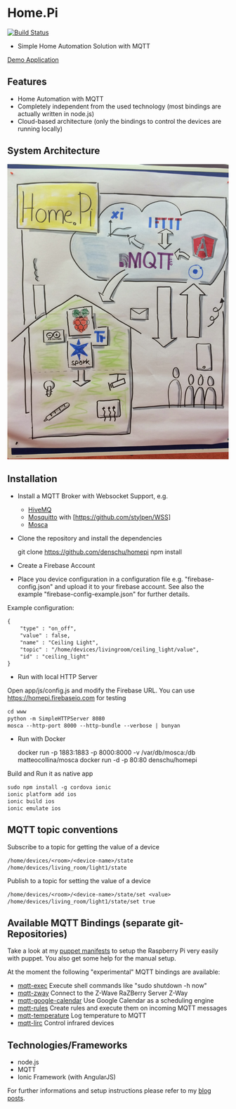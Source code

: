 # Home.Pi

[![Build Status](https://travis-ci.org/denschu/home.pi.png)](https://travis-ci.org/denschu/home.pi)

* Simple Home Automation Solution with MQTT

[Demo Application](https://homepi.firebaseapp.com/)

## Features

* Home Automation with MQTT
* Completely independent from the used technology (most bindings are actually written in node.js)
* Cloud-based architecture (only the bindings to control the devices are running locally)

## System Architecture

![System Architecture](sys_arch_homepi.jpg)

## Installation

* Install a MQTT Broker with Websocket Support, e.g.
	* [HiveMQ](http://www.hivemq.com/)
	* [Mosquitto](http://mosquitto.org/) with [https://github.com/stylpen/WSS]
	* [Mosca](http://www.mosca.io/)

* Clone the repository and install the dependencies

	git clone https://github.com/denschu/homepi
	npm install

* Create a Firebase Account

* Place you device configuration in a configuration file e.g. "firebase-config.json" and upload it to your firebase account. See also the example "firebase-config-example.json" for further details.

Example configuration:

	{
	    "type" : "on_off",
	    "value" : false,
	    "name" : "Ceiling Light",
	    "topic" : "/home/devices/livingroom/ceiling_light/value",
	    "id" : "ceiling_light"
  	}

* Run with local HTTP Server

Open app/js/config.js and modify the Firebase URL. You can use https://homepi.firebaseio.com for testing

	cd www
	python -m SimpleHTTPServer 8080
	mosca --http-port 8000 --http-bundle --verbose | bunyan

* Run with Docker

	docker run -p 1883:1883 -p 8000:8000 -v /var/db/mosca:/db matteocollina/mosca
	docker run -d -p 80:80 denschu/homepi

Build and Run it as native app

	sudo npm install -g cordova ionic
	ionic platform add ios
	ionic build ios
	ionic emulate ios

## MQTT topic conventions

Subscribe to a topic for getting the value of a device

	/home/devices/<room>/<device-name>/state
	/home/devices/living_room/light1/state

Publish to a topic for setting the value of a device

	/home/devices/<room>/<device-name>/state/set <value>
	/home/devices/living_room/light1/state/set true

## Available MQTT Bindings (separate git-Repositories)

Take a look at my [puppet manifests](https://github.com/denschu/homepi-puppet) to setup the Raspberry Pi very easily with puppet. You also get some help for the manual setup.

At the moment the following "experimental" MQTT bindings are available:

* [mqtt-exec](https://npmjs.org/package/mqtt-exec) Execute shell commands like "sudo shutdown -h now"
* [mqtt-zway](https://npmjs.org/package/mqtt-zway) Connect to the Z-Wave RaZBerry Server Z-Way
* [mqtt-google-calendar](https://npmjs.org/package/mqtt-google-calendar) Use Google Calendar as a scheduling engine
* [mqtt-rules](https://github.com/denschu/mqtt-rules) Create rules and execute them on incoming MQTT messages
* [mqtt-temperature](https://github.com/denschu/mqtt-temperature) Log temperature to MQTT
* [mqtt-lirc](https://github.com/denschu/mqtt-lirc) Control infrared devices

## Technologies/Frameworks

* node.js
* MQTT
* Ionic Framework (with AngularJS)

For further informations and setup instructions please refer to my [blog posts](http://blog.codecentric.de/en/).

